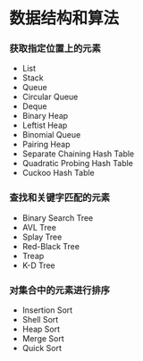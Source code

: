 # 数据结构和算法

### 获取指定位置上的元素
- List
- Stack
- Queue
- Circular Queue
- Deque
- Binary Heap
- Leftist Heap
- Binomial Queue
- Pairing Heap
- Separate Chaining Hash Table
- Quadratic Probing Hash Table
- Cuckoo Hash Table

### 查找和关键字匹配的元素
- Binary Search Tree
- AVL Tree
- Splay Tree
- Red-Black Tree
- Treap
- K-D Tree

### 对集合中的元素进行排序
- Insertion Sort
- Shell Sort
- Heap Sort
- Merge Sort
- Quick Sort
